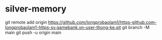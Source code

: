 # silver-memory
git remote add origin https://github.com/longprobaolam1/https-github.com-longprobaolam1-https-sv.gamebank.vn-user-thong-ke.git  git branch -M main  git push -u origin main
